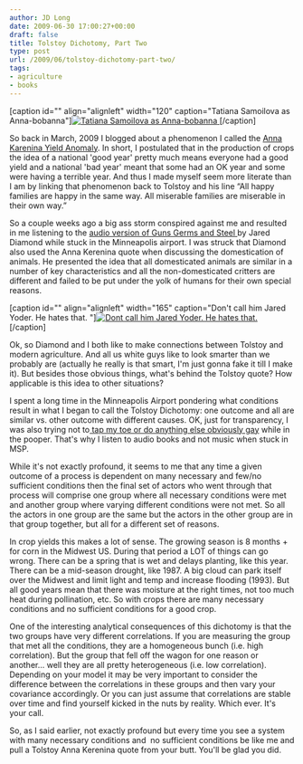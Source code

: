 ```yaml
---
author: JD Long
date: 2009-06-30 17:00:27+00:00
draft: false
title: Tolstoy Dichotomy, Part Two
type: post
url: /2009/06/tolstoy-dichotomy-part-two/
tags:
- agriculture
- books
---
```


[caption id="" align="alignleft" width="120" caption="Tatiana Samoilova as Anna-bobanna"][![Tatiana Samoilova as Anna-bobanna](http://upload.wikimedia.org/wikipedia/en/thumb/2/26/Samoilova.jpg/250px-Samoilova.jpg)
](http://en.wikipedia.org/wiki/Anna_Karenina)[/caption]

So back in March, 2009 I blogged about a phenomenon I called the [Anna Karenina Yield Anomaly](https://www.cerebralmastication.com/?p=239). In short, I postulated that in the production of crops the idea of a national 'good year' pretty much means everyone had a good yield and a national 'bad year' meant that some had an OK year and some were having a terrible year. And thus I made myself seem more literate than I am by linking that phenomenon back to Tolstoy and his line  “All happy families are happy in the same way. All miserable families are miserable in their own way.”

So a couple weeks ago a big ass storm conspired against me and resulted in me listening to the [audio version of Guns Germs and Steel ](http://www.audible.com/adbl/site/products/ProductDetail.jsp?productID=BK_HIGH_000223&BV_UseBVCookie=Yes)by Jared Diamond while stuck in the Minneapolis airport. I was struck that Diamond also used the Anna Kerenina quote when discussing the domestication of animals. He presented the idea that all domesticated animals are similar in a number of key characteristics and all the non-domesticated critters are different and failed to be put under the yolk of humans for their own special reasons.

[caption id="" align="alignleft" width="165" caption="Don't call him Jared Yoder. He hates that. "][![Dont call him Jared Yoder. He hates that. ](http://upload.wikimedia.org/wikipedia/commons/d/db/Jared_diamond.jpg)
](http://en.wikipedia.org/wiki/Jared_Diamond)[/caption]

Ok, so Diamond and I both like to make connections between Tolstoy and modern agriculture. And all us white guys like to look smarter than we probably are (actually he really is that smart, I'm just gonna fake it till I make it). But besides those obvious things, what's behind the Tolstoy quote? How applicable is this idea to other situations?

I spent a long time in the Minneapolis Airport pondering what conditions result in what I began to call the Tolstoy Dichotomy: one outcome and all are similar vs. other outcome with different causes. OK, just for transparency, I was also trying not to[ tap my toe or do anything else obviously gay](http://politicalhumor.about.com/od/sexandpolitics/a/larrycraigjokes.htm) while in the pooper. That's why I listen to audio books and not music when stuck in MSP.

While it's not exactly profound, it seems to me that any time a given outcome of a process is dependent on many necessary and few/no sufficient conditions then the final set of actors who went through that process will comprise one group where all necessary conditions were met and another group where varying different conditions were not met. So all the actors in one group are the same but the actors in the other group are in that group together, but all for a different set of reasons.

In crop yields this makes a lot of sense. The growing season is 8 months + for corn in the Midwest US. During that period a LOT of things can go wrong. There can be a spring that is wet and delays planting, like this year. There can be a mid-season drought, like 1987. A big cloud can park itself over the Midwest and limit light and temp and increase flooding (1993). But all good years mean that there was moisture at the right times, not too much heat during pollination, etc. So with crops there are many necessary conditions and no sufficient conditions for a good crop.

One of the interesting analytical consequences of this dichotomy is that the two groups have very different correlations. If you are measuring the group that met all the conditions, they are a homogeneous bunch (i.e. high correlation). But the group that fell off the wagon for one reason or another... well they are all pretty heterogeneous (i.e. low correlation). Depending on your model it may be very important to consider the difference between the correlations in these groups and then vary your covariance accordingly. Or you can just assume that correlations are stable over time and find yourself kicked in the nuts by reality. Which ever. It's your call.

So, as I said earlier, not exactly profound but every time you see a system with many necessary conditions and  no sufficient conditions be like me and pull a Tolstoy Anna Kerenina quote from your butt. You'll be glad you did.
